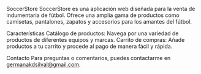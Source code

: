 SoccerStore
SoccerStore es una aplicación web diseñada para la venta de indumentaria de fútbol. Ofrece una amplia gama de productos como camisetas, pantalones, zapatos y accesorios para los amantes del fútbol.

Características
Catálogo de productos: Navega por una variedad de productos de diferentes equipos y marcas.
Carrito de compras: Añade productos a tu carrito y procede al pago de manera fácil y rápida.

Contacto
Para preguntas o comentarios, puedes contactarme en germanakdsilval@gmail.com.
